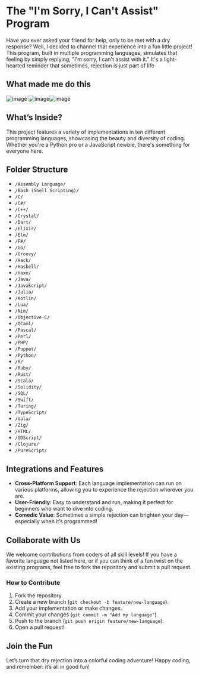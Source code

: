 # The "I'm Sorry, I Can't Assist" Program

Have you ever asked your friend for help, only to be met with a dry response? Well, I decided to channel that experience into a fun little project! This program, built in multiple programming languages, simulates that feeling by simply replying, "I'm sorry, I can't assist with it." It's a light-hearted reminder that sometimes, rejection is just part of life

## What made me do this

![image](https://github.com/user-attachments/assets/c4321927-ba2f-44ab-871b-66ca967f2173) ![image](https://github.com/user-attachments/assets/a8e72d3c-26c5-46f4-9397-138f83e5e12a)![image](https://github.com/user-attachments/assets/ea51f813-7255-4ab6-9346-7f215766f9c3)

## What’s Inside?

This project features a variety of implementations in ten different programming languages, showcasing the beauty and diversity of coding. Whether you're a Python pro or a JavaScript newbie, there's something for everyone here.

## Folder Structure

- `/Assembly Language/`
- `/Bash (Shell Scripting)/`
- `/C/`
- `/C#/`
- `/C++/`
- `/Crystal/`
- `/Dart/`
- `/Elixir/`
- `/Elm/`
- `/F#/`
- `/Go/`
- `/Groovy/`
- `/Hack/`
- `/Haskell/`
- `/Haxe/`
- `/Java/`
- `/JavaScript/`
- `/Julia/`
- `/Kotlin/`
- `/Lua/`
- `/Nim/`
- `/Objective-C/`
- `/OCaml/`
- `/Pascal/`
- `/Perl/`
- `/PHP/`
- `/Puppet/`
- `/Python/`
- `/R/`
- `/Ruby/`
- `/Rust/`
- `/Scala/`
- `/Solidity/`
- `/SQL/`
- `/Swift/`
- `/Turing/`
- `/TypeScript/`
- `/Vala/`
- `/Zig/`
- `/HTML/`
- `/GDScript/`
- `/Clojure/`
- `/PureScript/`

## Integrations and Features

- **Cross-Platform Support**: Each language implementation can run on various platforms, allowing you to experience the rejection wherever you are.
- **User-Friendly**: Easy to understand and run, making it perfect for beginners who want to dive into coding.
- **Comedic Value**: Sometimes a simple rejection can brighten your day—especially when it’s programmed!

## Collaborate with Us

We welcome contributions from coders of all skill levels! If you have a favorite language not listed here, or if you can think of a fun twist on the existing programs, feel free to fork the repository and submit a pull request.

### How to Contribute

1. Fork the repository.
2. Create a new branch (`git checkout -b feature/new-language`).
3. Add your implementation or make changes.
4. Commit your changes (`git commit -m "Add my language"`).
5. Push to the branch (`git push origin feature/new-language`).
6. Open a pull request!

## Join the Fun

Let’s turn that dry rejection into a colorful coding adventure! Happy coding, and remember: it’s all in good fun!
